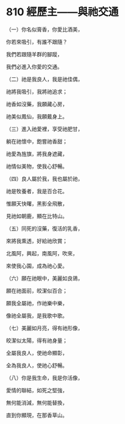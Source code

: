 # 810 經歷主——與祂交通

（一）你名似膏香，你愛比酒美，

你若來吸引，有誰不跟隨？

我們若跟隨羊群的腳蹤，

我們必進入你愛的交通。

（二）祂是我良人，我是祂佳偶，

祂將我吸引，我將祂追求；

祂香如沒藥，我願藏心房，

祂美似鳳仙，我願戴身上。

（三）進入祂愛裡，享受祂肥甘，

躺在祂懷中，飽嘗祂香甜；

祂愛為旌旗，將我身遮藏，

祂情似美物，使我心舒暢。

（四）良人屬於我，我也屬於祂，

祂是牧養者，我是百合花。

惟願天快曙，黑影全飛散，

見祂如朝鹿，顯在比特山。

（五）同死的沒藥，復活的乳香，

來將我熏透，好給祂欣賞；

北風阿，興起，南風阿，吹來，

來使我心園，成為祂心愛。

（六）願在祂眼中，美麗如良鴿，

願在祂面前，皎潔似百合；

願我全屬祂，作祂樂中樂，

像祂全屬我，是我歌中歌。

（七）美麗如月亮，得有祂形像，

皎潔似太陽，得有祂身量；

全屬我良人，使祂命顯彰，

全為我良人，使祂心舒暢。

（八）你是我生命，我是你活像，

愛情的聯結，如死之堅強，

無何能消減，無何能替換，

直到你顯現，在那香草山。

